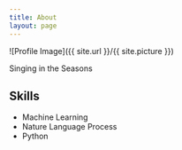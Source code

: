 ```yaml
---
title: About
layout: page
---
```

![Profile Image]({{ site.url }}/{{ site.picture }})

<p>Singing in the Seasons</p>


<h2>Skills</h2>

<ul class="skill-list">
	<li>Machine Learning</li>
	<li>Nature Language Process</li>
	<li>Python</li>
</ul>


